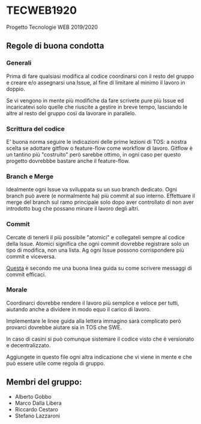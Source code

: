 # TECWEB1920
Progetto Tecnologie WEB 2019/2020

## Regole di buona condotta

### Generali

Prima di fare qualsiasi modifica al codice coordinarsi con il resto del gruppo e creare e/o assegnarsi una Issue, al fine di limitare al minimo il lavoro in doppio. 

Se vi vengono in mente più modifiche da fare scrivete pure più Issue ed incaricatevi solo quelle che riuscite a gestire in breve tempo, lasciando le altre al resto del gruppo così da lavorare in parallelo.

### Scrittura del codice
E' buona norma seguire le indicazioni delle prime lezioni di TOS: a nostra scelta se adottare gitflow o feature-flow come workflow di lavoro. Gitflow è un tantino più "costruito" però sarebbe ottimo, in ogni caso per questo progetto dovrebbbe bastare anche il feature-flow.

### Branch e Merge
Idealmente ogni Issue va sviluppata su un suo branch dedicato. Ogni branch può avere (e normalmente ha) più commit al suo interno. Effettuare il merge del branch sul ramo principale solo dopo aver controllato di non aver introdotto bug che possano minare il lavoro degli altri.

### Commit
Cercate di tenerli il più possibile "atomici" e collegateli sempre al codice della Issue. Atomici significa che ogni commit dovrebbe registrare solo un tipo di modifica, non una lista. Ag ogni Issue possono corrispondere più commit e viceversa.

[Questa](https://chris.beams.io/posts/git-commit/) è secondo me una buona linea guida su come scrivere messaggi di commit efficaci.

### Morale
Coordinarci dovrebbe rendere il lavoro più semplice e veloce per tutti, aiutando anche a dividere in modo equo il carico di lavoro.

Implementare le linee guida alla lettera immagino sarà complicato però provarci dovrebbe aiutare sia in TOS che SWE.

In caso di casini si può comunque sistemare il codice visto che è versionato e decentralizzato.

Aggiungete in questo file ogni altra indicazione che vi viene in mente e che può essere utile come regola di gruppo.

## Membri del gruppo:

* Alberto Gobbo
* Marco Dalla Libera
* Riccardo Cestaro
* Stefano Lazzaroni
